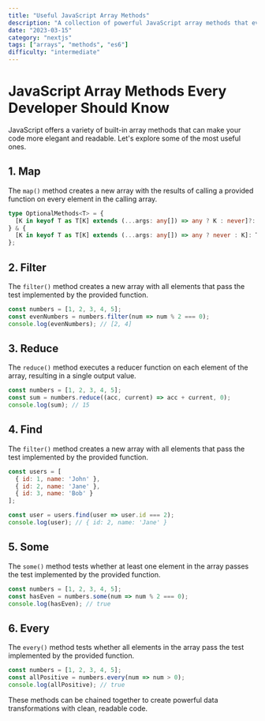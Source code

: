 ```yaml
---
title: "Useful JavaScript Array Methods"
description: "A collection of powerful JavaScript array methods that every developer should know"
date: "2023-03-15"
category: "nextjs"
tags: ["arrays", "methods", "es6"]
difficulty: "intermediate"
---
```


# JavaScript Array Methods Every Developer Should Know

JavaScript offers a variety of built-in array methods that can make your code more elegant and readable. Let's explore some of the most useful ones.

## 1. Map

The `map()` method creates a new array with the results of calling a provided function on every element in the calling array.

```typescript
type OptionalMethods<T> = {
  [K in keyof T as T[K] extends (...args: any[]) => any ? K : never]?: T[K];
} & {
  [K in keyof T as T[K] extends (...args: any[]) => any ? never : K]: T[K];
};
```

## 2. Filter

The `filter()` method creates a new array with all elements that pass the test implemented by the provided function.

```javascript
const numbers = [1, 2, 3, 4, 5];
const evenNumbers = numbers.filter(num => num % 2 === 0);
console.log(evenNumbers); // [2, 4]
```

## 3. Reduce

The `reduce()` method executes a reducer function on each element of the array, resulting in a single output value.

```javascript
const numbers = [1, 2, 3, 4, 5];
const sum = numbers.reduce((acc, current) => acc + current, 0);
console.log(sum); // 15
```

## 4. Find

The `filter()` method creates a new array with all elements that pass the test implemented by the provided function.

```javascript
const users = [
  { id: 1, name: 'John' },
  { id: 2, name: 'Jane' },
  { id: 3, name: 'Bob' }
];

const user = users.find(user => user.id === 2);
console.log(user); // { id: 2, name: 'Jane' }
```

## 5. Some

The `some()` method tests whether at least one element in the array passes the test implemented by the provided function.

```javascript
const numbers = [1, 2, 3, 4, 5];
const hasEven = numbers.some(num => num % 2 === 0);
console.log(hasEven); // true
```

## 6. Every

The `every()` method tests whether all elements in the array pass the test implemented by the provided function.

```javascript
const numbers = [1, 2, 3, 4, 5];
const allPositive = numbers.every(num => num > 0);
console.log(allPositive); // true
```

These methods can be chained together to create powerful data transformations with clean, readable code.